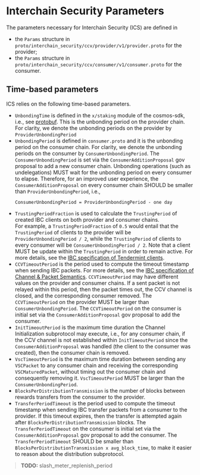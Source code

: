 # Interchain Security Parameters

The parameters necessary for Interchain Security (ICS) are defined in 

- the `Params` structure in `proto/interchain_security/ccv/provider/v1/provider.proto` for the provider;
- the `Params` structure in `proto/interchain_security/ccv/consumer/v1/consumer.proto` for the consumer.

## Time-based parameters

ICS relies on the following time-based parameters.

- `UnbondingTime` is defined in the `x/staking` module of the cosmos-sdk, i.e., see [protobuf](https://github.com/cosmos/cosmos-sdk/blob/9c145c827001222df2e3e1101010874aeac20997/proto/cosmos/staking/v1beta1/staking.proto#L294). This is the unbonding period on the provider chain. 
  For clarity, we denote the unbonding periods on the provider by `ProviderUnbondingPeriod`
- `UnbondingPeriod` is defined in `consumer.proto` and it is the unbonding period on the consumer chain. For clarity, we denote the unbonding periods on the consumer by `ConsumerUnbondingPeriod`. 
  The `ConsumerUnbondingPeriod` is set via the `ConsumerAdditionProposal` gov proposal to add a new consumer chain. 
  Unbonding operations (such as undelegations) MUST wait for the unbonding period on every consumer to elapse. Therefore, for an improved user experience, the `ConsumerAdditionProposal` on every consumer chain SHOULD be smaller than `ProviderUnbondingPeriod`, i.e., 
  ```
  ConsumerUnbondingPeriod = ProviderUnbondingPeriod - one day
  ```
- `TrustingPeriodFraction` is used to calculate the `TrustingPeriod` of created IBC clients on both provider and consumer chains.  
  For example, a `TrustingPeriodFraction` of `0.5` would entail that the `TrustingPeriod` of clients to the provider will be `ProviderUnbondingPeriod / 2`, while the `TrustingPeriod` of clients to every consumer will be `ConsumerUnbondingPeriod / 2`.
  Note that a client MUST be update within the `TrustingPeriod` in order to remain active. 
  For more details, see the [IBC specification of Tendermint clients](https://github.com/cosmos/ibc/blob/main/spec/client/ics-007-tendermint-client/README.md).
- `CCVTimeoutPeriod` is the period used to compute the timeout timestamp when sending IBC packets. 
  For more details, see the [IBC specification of Channel & Packet Semantics](https://github.com/cosmos/ibc/blob/main/spec/core/ics-004-channel-and-packet-semantics/README.md#sending-packets).
  `CCVTimeoutPeriod` may have different values on the provider and consumer chains. If a sent packet is not relayed within this period, then the packet times out, the CCV channel is closed, and the corresponding consumer removed.
  The `CCVTimeoutPeriod` on the provider MUST be larger than `ConsumerUnbondingPeriod`. 
  The `CCVTimeoutPeriod` on the consumer is initial set via the `ConsumerAdditionProposal` gov proposal to add the consumer. 
- `InitTimeoutPeriod` is the maximum time duration the Channel Initialization subprotocol may execute, 
  i.e., for any consumer chain, if the CCV channel is not established within `InitTimeoutPeriod` since the `ConsumerAdditionProposal` was handled (the client to the consumer was created), then the consumer chain is removed.
- `VscTimeoutPeriod` is the maximum time duration between sending any `VSCPacket` to any consumer chain and receiving the corresponding `VSCMaturedPacket`, without timing out the consumer chain and consequently removing it.
  `VscTimeoutPeriod` MUST be larger than the `ConsumerUnbondingPeriod`.
- `BlocksPerDistributionTransmission` is the number of blocks between rewards transfers from the consumer to the provider. 
- `TransferPeriodTimeout` is the period used to compute the timeout timestamp when sending IBC transfer packets from a consumer to the provider. If this timeout expires, then the transfer is attempted again after `BlocksPerDistributionTransmission` blocks. 
  The `TransferPeriodTimeout` on the consumer is initial set via the `ConsumerAdditionProposal` gov proposal to add the consumer. 
  The `TransferPeriodTimeout` SHOULD be smaller than `BlocksPerDistributionTransmission x avg_block_time`, to make it easier to reason about the distribution subprotocol.   

> **TODO:** slash_meter_replenish_period 